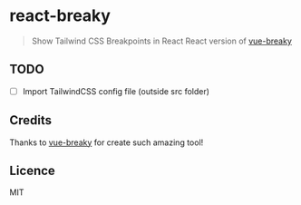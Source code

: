 # react-breaky

> Show Tailwind CSS Breakpoints in React
> React version of [vue-breaky](https://github.com/teamnovu/vue-breaky)

## TODO

- [ ] Import TailwindCSS config file (outside src folder)

## Credits

Thanks to [vue-breaky](https://github.com/teamnovu/vue-breaky) for create such amazing tool!

## Licence

MIT